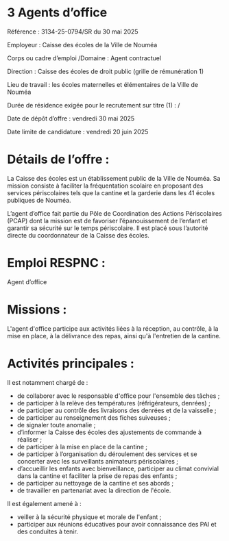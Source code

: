 # 3 Agents d’office

Référence : 3134-25-0794/SR du 30 mai 2025

Employeur : Caisse des écoles de la Ville de Nouméa

Corps ou cadre d’emploi /Domaine : Agent contractuel

Direction : Caisse des écoles de droit public (grille de rémunération 1)

Lieu de travail : les écoles maternelles et élémentaires de la Ville de Nouméa

Durée de résidence exigée pour le recrutement sur titre (1) : /

Date de dépôt d’offre : vendredi 30 mai 2025

Date limite de candidature : vendredi 20 juin 2025

# Détails de l’offre :

La Caisse des écoles est un établissement public de la Ville de Nouméa. Sa mission consiste à faciliter la fréquentation scolaire en proposant des services périscolaires tels que la cantine et la garderie dans les 41 écoles publiques de Nouméa.

L’agent d’office fait partie du Pôle de Coordination des Actions Périscolaires (PCAP) dont la mission est de favoriser l’épanouissement de l’enfant et garantir sa sécurité sur le temps périscolaire. Il est placé sous l’autorité directe du coordonnateur de la Caisse des écoles.

# Emploi RESPNC :

Agent d’office

# Missions :

L'agent d'office participe aux activités liées à la réception, au contrôle, à la mise en place, à la délivrance des repas, ainsi qu'à l'entretien de la cantine.

# Activités principales :

Il est notamment chargé de :

- de collaborer avec le responsable d'office pour l'ensemble des tâches ;
- de participer à la relève des températures (réfrigérateurs, denrées) ;
- de participer au contrôle des livraisons des denrées et de la vaisselle ;
- de participer au renseignement des fiches suiveuses ;
- de signaler toute anomalie ;
- d’informer la Caisse des écoles des ajustements de commande à réaliser ;
- de participer à la mise en place de la cantine ;
- de participer à l’organisation du déroulement des services et se concerter avec les surveillants animateurs périscolaires ;
- d’accueillir les enfants avec bienveillance, participer au climat convivial dans la cantine et faciliter la prise de repas des enfants ;
- de participer au nettoyage de la cantine et ses abords ;
- de travailler en partenariat avec la direction de l'école.

Il est également amené à :

- veiller à la sécurité physique et morale de l'enfant ;
- participer aux réunions éducatives pour avoir connaissance des PAI et des conduites à tenir.